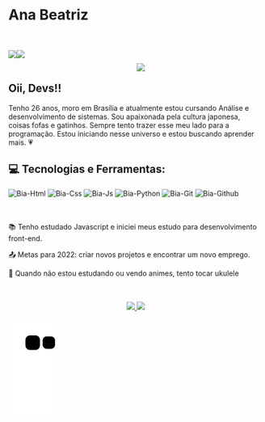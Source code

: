 

<div style="display: inline_block">
<h1 align="left">Ana Beatriz</h1>
<img align="right" width="250px" style="margin-top: 60px" src="https://i.ibb.co/Wg6DgtB/Design-sem-nome.gif">
<br>
<br>
<a href="mailto:abeatrizbcosta@gmail.com"><img align="left" src="https://img.shields.io/badge/Gmail-D14836?style=for-the-badge&logo=gmail&logoColor=white" /></a>
<a href="https://www.linkedin.com/in/ana-beatriz-barros-costa/"><img align="left"  src="https://img.shields.io/badge/LinkedIn-0077B5?style=for-the-badge&logo=linkedin&logoColor=white" /></a>
</div>

<br>
<br>

## Oii, Devs!!

Tenho 26 anos, moro em Brasília e atualmente estou cursando Análise e desenvolvimento de sistemas. Sou apaixonada pela cultura japonesa, coisas fofas e gatinhos.
Sempre tento trazer esse meu lado para a programação. 
Estou iniciando nesse universo e estou buscando aprender mais. :heartpulse:

## :computer: Tecnologias e Ferramentas:

<div style="display: inline_block">
<img align="center" alt="Bia-Html" width="30" height="30" src="https://cdn.jsdelivr.net/gh/devicons/devicon/icons/html5/html5-plain-wordmark.svg" />
<img align="center" alt="Bia-Css" width="30" height="30" src="https://cdn.jsdelivr.net/gh/devicons/devicon/icons/css3/css3-plain-wordmark.svg" />
<img align="center" alt="Bia-Js" width="30" height="30" src="https://cdn.jsdelivr.net/gh/devicons/devicon/icons/javascript/javascript-plain.svg" />
<img align="center" alt="Bia-Python" width="30" height="30" src="https://cdn.jsdelivr.net/gh/devicons/devicon/icons/python/python-original.svg"  />
<img align="center" alt="Bia-Git" width="30" height="30" src="https://cdn.jsdelivr.net/gh/devicons/devicon/icons/git/git-original.svg" />
<img align="center" alt="Bia-Github" width="30" height="30" src="https://cdn.jsdelivr.net/gh/devicons/devicon/icons/github/github-original.svg" />
</div>

<br>
<br>

:books: Tenho estudado Javascript e iniciei meus estudo para desenvolvimento front-end.

:outbox_tray: Metas para 2022: criar novos projetos e encontrar um novo emprego.

:musical_score: Quando não estou estudando ou vendo animes, tento tocar ukulele

<br>
<br>

<div align="center">
  <a href="https://github.com/AnaBeat">
  <img height="180em" src="https://github-readme-stats.vercel.app/api?username=AnaBeat&show_icons=true&theme=bear&include_all_commits=true&count_private=true"/>
  <img height="180em" src="https://github-readme-stats.vercel.app/api/top-langs/?username=AnaBeat&layout=compact&langs_count=7&theme=bear"/>
</div>
  
  ![Snake animation](https://github.com/AnaBeat/AnaBeat/blob/output/github-contribution-grid-snake.svg)
